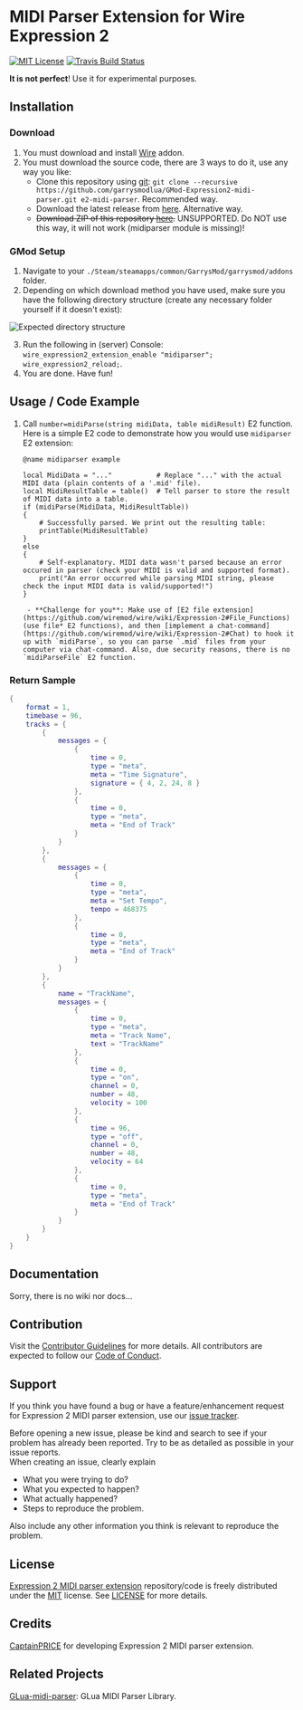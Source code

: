 # MIDI Parser Extension for Wire Expression 2

[![MIT License](https://img.shields.io/github/license/garrysmodlua/GMod-Expression2-midi-parser.svg?style=flat-square&maxAge=30)](https://github.com/garrysmodlua/GMod-Expression2-midi-parser/blob/master/LICENSE) [![Travis Build Status](https://img.shields.io/travis/garrysmodlua/GMod-Expression2-midi-parser/master.svg?style=flat-square&maxAge=30)](https://travis-ci.org/garrysmodlua/GMod-Expression2-midi-parser)

**It is not perfect**! Use it for experimental purposes.

## Installation

### Download

1. You must download and install [Wire](https://github.com/garrysmodlua/wire) addon.
2. You must download the source code, there are 3 ways to do it, use any way you like:  
	* Clone this repository using [git](https://git-scm.com/downloads): `git clone --recursive https://github.com/garrysmodlua/GMod-Expression2-midi-parser.git e2-midi-parser`. Recommended way.
	* Download the latest release from [here](https://github.com/garrysmodlua/GMod-Expression2-midi-parser/releases/latest). Alternative way.
	* ~~Download ZIP of this repository [here](https://github.com/garrysmodlua/GMod-Expression2-midi-parser/archive/master.zip).~~ UNSUPPORTED. Do NOT use this way, it will not work (midiparser module is missing)!

### GMod Setup

1. Navigate to your `./Steam/steamapps/common/GarrysMod/garrysmod/addons` folder.
2. Depending on which download method you have used, make sure you have the following directory structure (create any necessary folder yourself if it doesn't exist):

![Expected directory structure](https://user-images.githubusercontent.com/9789070/27011774-9110082e-4ec3-11e7-99ef-31a3d1e1f847.png)

3. Run the following in (server) Console: `wire_expression2_extension_enable "midiparser"; wire_expression2_reload;`.
4. You are done. Have fun!

## Usage / Code Example

1. Call `number=midiParse(string midiData, table midiResult)` E2 function. Here is a simple E2 code to demonstrate how you would use `midiparser` E2 extension:
	```golo
	@name midiparser example

	local MidiData = "..."           # Replace "..." with the actual MIDI data (plain contents of a '.mid' file).
	local MidiResultTable = table()  # Tell parser to store the result of MIDI data into a table.
	if (midiParse(MidiData, MidiResultTable))
	{
		# Successfully parsed. We print out the resulting table:
		printTable(MidiResultTable)
	}
	else
	{
		# Self-explanatory. MIDI data wasn't parsed because an error occured in parser (check your MIDI is valid and supported format).
		print("An error occurred while parsing MIDI string, please check the input MIDI data is valid/supported!")
	}
	```

		- **Challenge for you**: Make use of [E2 file extension](https://github.com/wiremod/wire/wiki/Expression-2#File_Functions) (use file* E2 functions), and then [implement a chat-command](https://github.com/wiremod/wire/wiki/Expression-2#Chat) to hook it up with `midiParse`, so you can parse `.mid` files from your computer via chat-command. Also, due security reasons, there is no `midiParseFile` E2 function.

### Return Sample

```lua
{
	format = 1,
	timebase = 96,
	tracks = {
		{
			messages = {
				{
					time = 0,
					type = "meta",
					meta = "Time Signature",
					signature = { 4, 2, 24, 8 }
				},
				{
					time = 0,
					type = "meta",
					meta = "End of Track"
				}
			}
		},
		{
			messages = {
				{
					time = 0,
					type = "meta",
					meta = "Set Tempo",
					tempo = 468375
				},
				{
					time = 0,
					type = "meta",
					meta = "End of Track"
				}
			}
		},
		{
			name = "TrackName",
			messages = {
				{
					time = 0,
					type = "meta",
					meta = "Track Name",
					text = "TrackName"
				},
				{
					time = 0,
					type = "on",
					channel = 0,
					number = 48,
					velocity = 100
				},
				{
					time = 96,
					type = "off",
					channel = 0,
					number = 48,
					velocity = 64
				},
				{
					time = 0,
					type = "meta",
					meta = "End of Track"
				}
			}
		}
	}
}
```

## Documentation

Sorry, there is no wiki nor docs...

## Contribution

Visit the [Contributor Guidelines](https://github.com/garrysmodlua/GMod-Expression2-midi-parser/blob/master/.github/CONTRIBUTING.md) for more details. All contributors are expected to follow our [Code of Conduct](https://github.com/garrysmodlua/GMod-Expression2-midi-parser/blob/master/.github/CODE_OF_CONDUCT.md).

## Support

If you think you have found a bug or have a feature/enhancement request for Expression 2 MIDI parser extension, use our [issue tracker](https://github.com/garrysmodlua/GMod-Expression2-midi-parser/issues/new).  

Before opening a new issue, please be kind and search to see if your problem has already been reported. Try to be as detailed as possible in your issue reports.  
When creating an issue, clearly explain  

* What you were trying to do?
* What you expected to happen?
* What actually happened?
* Steps to reproduce the problem.

Also include any other information you think is relevant to reproduce the problem.

## License

[Expression 2 MIDI parser extension](https://github.com/garrysmodlua/GMod-Expression2-midi-parser) repository/code is freely distributed under the [MIT](LICENSE) license. See [LICENSE](LICENSE) for more details.

## Credits

[CaptainPRICE](https://github.com/CaptainPRICE) for developing Expression 2 MIDI parser extension.

## Related Projects

[GLua-midi-parser](https://github.com/garrysmodlua/GLua-midi-parser): GLua MIDI Parser Library.
